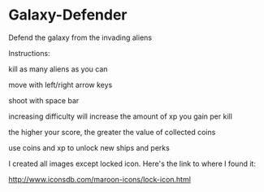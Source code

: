 # Galaxy-Defender
Defend the galaxy from the invading aliens


Instructions:

kill as many aliens as you can

move with left/right arrow keys

shoot with space bar

increasing difficulty will increase the amount of xp you gain per kill

the higher your score, the greater the value of collected coins

use coins and xp to unlock new ships and perks



I created all images except locked icon. Here's the link to where I found it:

http://www.iconsdb.com/maroon-icons/lock-icon.html
